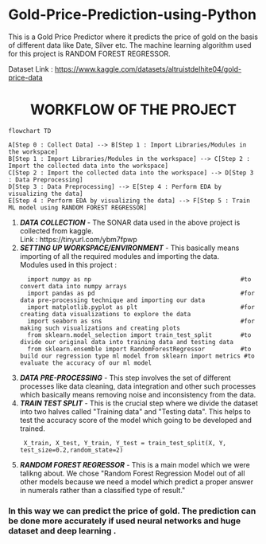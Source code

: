 # Gold-Price-Prediction-using-Python
This is a Gold Price Predictor where it predicts the price of gold on the basis of different data like Date, Silver etc. The machine learning algorithm used for this project is RANDOM FOREST REGRESSOR.

Dataset Link : https://www.kaggle.com/datasets/altruistdelhite04/gold-price-data

<h1 align='center'> WORKFLOW OF THE PROJECT<br></h1>

```mermaid
flowchart TD

A[Step 0 : Collect Data] --> B[Step 1 : Import Libraries/Modules in the workspace]
B[Step 1 : Import Libraries/Modules in the workspace] --> C[Step 2 : Import the collected data into the workspace]
C[Step 2 : Import the collected data into the workspace] --> D[Step 3 : Data Preprocessing]
D[Step 3 : Data Preprocessing] --> E[Step 4 : Perform EDA by visualizing the data]
E[Step 4 : Perform EDA by visualizing the data] --> F[Step 5 : Train ML model using RANDOM FOREST REGRESSOR]
```
  
  
<ol>
  <li><b><i>DATA COLLECTION</i></b> - The SONAR data used in the above project is collected from kaggle. <br>Link : https://tinyurl.com/ybm7fpwp<br>
  <li><b><i>SETTING UP WORKSPACE/ENVIRONMENT</i></b> - This basically means importing of all the required modules and importing the data.<br>
  Modules used in this project : 
  
  ```
    import numpy as np                                          #to convert data into numpy arrays
    import pandas as pd                                         #for data pre-processing technique and importing our data
    import matplotlib.pyplot as plt                             #for creating data visualizations to explore the data
    import seaborn as sns                                       #for making such visualizations and creating plots
    from sklearn.model_selection import train_test_split        #to divide our original data into training data and testing data
    from sklearn.ensemble import RandomForestRegressor          #to build our regression type ml model from sklearn import metrics #to evaluate the accuracy of our ml model
  ```
  
  <li><b><i>DATA PRE-PROCESSING</b></i> - This step involves the set of different processes like data cleaning, data integration and other such processes which basically means removing noise and inconsistency from the data.
    
  <li><b><i>TRAIN TEST SPLIT</b></i> - This is the crucial step where we divide the dataset into two halves called "Training data" and "Testing data". This helps to test the accuracy score of the model which going to be developed and trained.
    
   ```
    X_train, X_test, Y_train, Y_test = train_test_split(X, Y, test_size=0.2,random_state=2)
   ```
  
 <li><b><i>RANDOM FOREST REGRESSOR</b></i> - This is a main model which we were talikng about. We chose "Random Forest Regression Model out of all other models because we need a model which predict a proper answer in numerals rather than a classified type of result."
</ol>

    
###  In this way we can predict the price of gold. The prediction can be done more accurately if used neural networks and huge dataset and deep learning .
